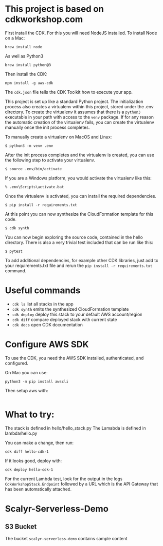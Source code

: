 # This project is based on cdkworkshop.com

First install the CDK. For this you will need NodeJS installed.
To install Node on a Mac:
```
brew install node
```

As well as Python3
```
brew install python@3
```

Then install the CDK:
```
npm install -g aws-cdk
```

The `cdk.json` file tells the CDK Toolkit how to execute your app.

This project is set up like a standard Python project.  The initialization process also creates
a virtualenv within this project, stored under the .env directory.  To create the virtualenv 
it assumes that there is a `python3` executable in your path with access to the `venv` package.
If for any reason the automatic creation of the virtualenv fails, you can create the virtualenv
manually once the init process completes.

To manually create a virtualenv on MacOS and Linux:

```
$ python3 -m venv .env
```

After the init process completes and the virtualenv is created, you can use the following
step to activate your virtualenv.

```
$ source .env/bin/activate
```

If you are a Windows platform, you would activate the virtualenv like this:

```
% .env\Scripts\activate.bat
```

Once the virtualenv is activated, you can install the required dependencies.

```
$ pip install -r requirements.txt
```

At this point you can now synthesize the CloudFormation template for this code.

```
$ cdk synth
```

You can now begin exploring the source code, contained in the hello directory.
There is also a very trivial test included that can be run like this:

```
$ pytest
```

To add additional dependencies, for example other CDK libraries, just add to
your requirements.txt file and rerun the `pip install -r requirements.txt`
command.

# Useful commands

 * `cdk ls`          list all stacks in the app
 * `cdk synth`       emits the synthesized CloudFormation template
 * `cdk deploy`      deploy this stack to your default AWS account/region
 * `cdk diff`        compare deployed stack with current state
 * `cdk docs`        open CDK documentation

# Configure AWS SDK
To use the CDK, you need the AWS SDK installed, authenticated, and configured.

On Mac you can use:
```
python3 -m pip install awscli
```

Then setup aws with:
```aws configure
```

# What to try:

The stack is defined in hello/hello_stack.py
The Lamabda is defined in lambda/hello.py

You can make a change, then run:
```
cdk diff hello-cdk-1
```

If it looks good, deploy with:
```
cdk deploy hello-cdk-1
```

For the current Lambda test, look for the output in the logs `CdkWorkshopStack.Endpoint` followed by a URL which is the API Gateway that has been automatically attached.

# Scalyr-Serverless-Demo

## S3 Bucket
The bucket `scalyr-serverless-demo` contains sample content